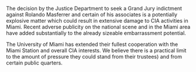 The decision by the Justice Department to seek a Grand Jury indictment against Rolando Masferrer and certain of his associates is a potentially explosive matter which could result in extensive damage to CIA activities in Miami. Recent adverse publicity on the national scene and in the Miami area have added substantially to the already sizeable embarrassment potential.

The University of Miami has extended their fullest cooperation with the Miami Station and overall CIA interests. We believe there is a practical limit to the amount of pressure they could stand from their trustees) and from certain public quarters.